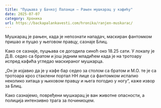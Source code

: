 ```yaml
---
title: "Пуцњава у Бачкој Паланци – Рањен мушкарац у кафићу"
date: 2025-07-07
category: Хроника
url: https://backapalankavesti.com/hronika/ranjen-muskarac/
---
```


Мушкарац је рањен, када је непознати нападач, маскиран фантомком пришао и пуцао у његовом правцу, сазнаје Блиц.

Како се сазнаје, пуцњава се догодила синоћ око 18.25 сати. У локалу је Д.В. седео са братом и још једним младићем када је на тротоару испред кафића угледао маскираног мушкарца.

„Он је изјавио да је у кафе бар седео за столом са братом и М.О. те је са тротоара кроз стаклени портал НН лице са фантомком испалио неколико хитаца у њиховом правцу и њега погодио у ногу“, каже извор за Блиц.

Како сазнајемо, повређени мушкарац је ван животне опасности, а полиција интензивно трага за починиоцем.
